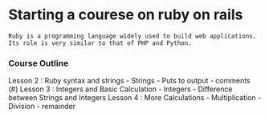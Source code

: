 # Starting a courese on ruby on rails
    Ruby is a programming language widely used to build web applications. Its role is very similar to that of PHP and Python.


### Course Outline
Lesson 2 : Ruby syntax and strings
    -  Strings
    -  Puts to output
    -  comments (#)
Lesson 3 : Integers and Basic Calculation
    -  Integers
    -  Difference between Strings and Integers
Lesson 4 : More Calculations
    -  Multiplication
    -  Division
    -  remainder